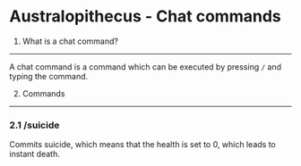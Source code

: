 Australopithecus - Chat commands
================================


1. What is a chat command?
--------------------------

A chat command is a command which can be executed by pressing `/` and typing
the command.


2. Commands
-----------

### 2.1 /suicide

Commits suicide, which means that the health is set to 0, which leads to instant
death.

